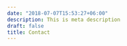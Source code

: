 ```yaml
---
date: "2018-07-07T15:53:27+06:00"
description: This is meta description
draft: false
title: Contact
---
```

